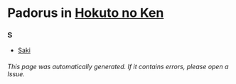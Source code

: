 # Padorus in [Hokuto no Ken](https://myanimelist.net/anime/967/Hokuto_no_Ken)

### S
* [Saki](https://github.com/shadow578/Project-Padoru/blob/master/table-of-contents/characters/Saki.md)

###### This page was automatically generated. If it contains errors, please open a Issue.
